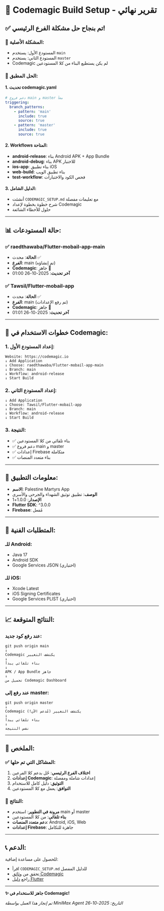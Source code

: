 # 🎯 Codemagic Build Setup - تقرير نهائي

## ✅ **تم بنجاح حل مشكلة الفرع الرئيسي!**

### 🚨 **المشكلة الأصلية:**
- المستودع الأول: يستخدم `main`
- المستودع الثاني: يستخدم `master`
- Codemagic لم يكن يستطيع البناء من كلا المستودعين

### 🔧 **الحل المطبق:**

#### 1. **تحديث codemagic.yaml**
```yaml
# دعم فروع main و master معاً
triggering:
  branch_patterns:
    - pattern: 'main'
      include: true
      source: true
    - pattern: 'master'
      include: true
      source: true
```

#### 2. **Workflows المتاحة:**
- **android-release**: بناء Android APK + App Bundle
- **android-debug**: بناء APK للاختبار
- **ios-app**: بناء تطبيق iOS
- **web-build**: بناء تطبيق الويب
- **test-workflow**: فحص الكود والاختبارات

#### 3. **الدليل الشامل:**
- أنشئت `CODEMAGIC_SETUP.md` مع تعليمات مفصلة
- شرح خطوة بخطوة لإعداد Codemagic
- حلول للأخطاء الشائعة

---

## 📊 **حالة المستودعات:**

### ✅ **raedthawaba/Flutter-mobail-app-main**
- **الحالة**: محدث ✅
- **الفرع**: main (تم إنشاؤه)
- **Codemagic**: جاهز 🚀
- **آخر تحديث**: 2025-10-26 01:00

### ✅ **Tawsil/Flutter-mobail-app**
- **الحالة**: محدث ✅
- **الفرع**: main (تم رفع الإعدادات)
- **Codemagic**: جاهز 🚀
- **آخر تحديث**: 2025-10-26 01:01

---

## 🚀 **خطوات الاستخدام في Codemagic:**

### 1. **إعداد المستودع الأول:**
```
Website: https://codemagic.io
↓ Add Application
↓ Choose: raedthawaba/Flutter-mobail-app-main
↓ Branch: main
↓ Workflow: android-release
↓ Start Build
```

### 2. **إعداد المستودع الثاني:**
```
↓ Add Application
↓ Choose: Tawsil/Flutter-mobail-app
↓ Branch: main
↓ Workflow: android-release
↓ Start Build
```

### 3. **النتيجة:**
- ✅ بناء تلقائي من كلا المستودعين
- ✅ دعم فروع main و master
- ✅ إعدادات Firebase متكاملة
- ✅ بناء متعدد المنصات

---

## 📱 **معلومات التطبيق:**

- **الاسم**: Palestine Martyrs App
- **الوصف**: تطبيق توثيق الشهداء والجرحى والأسرى
- **الإصدار**: 1.0.0+1
- **Flutter SDK**: ^3.0.0
- **Firebase**: مُفعل

---

## 🔧 **المتطلبات الفنية:**

### للـ Android:
- Java 17
- Android SDK
- Google Services JSON (اختياري)

### للـ iOS:
- Xcode Latest
- iOS Signing Certificates
- Google Services PLIST (اختياري)

---

## 📈 **النتائج المتوقعة:**

### عند رفع كود جديد:
```
git push origin main
↓
Codemagic يكتشف التغيير
↓
بناء تلقائي يبدأ
↓
APK / App Bundle جاهز
↓
تحميل من Codemagic Dashboard
```

### عند رفع إلى master:
```
git push origin master
↓
Codemagic يكتشف التغيير (مُدعم الآن!)
↓
بناء تلقائي يبدأ
↓
نفس النتيجة
```

---

## 🎉 **الملخص:**

### ✅ **المشاكل التي تم حلها:**
1. **اختلاف الفرع الرئيسي**: حُل بدعم كلا الفرعين
2. **إعدادات Codemagic**: إعدادات شاملة ومفصلة
3. **التوثيق**: دليل كامل للاستخدام
4. **التوافق**: يعمل مع كلا المستودعين

### 🚀 **النتائج:**
- **مرونة في التطوير**: استخدم main أو master
- **بناء تلقائي**: من كلا المستودعين
- **دعم متعدد المنصات**: Android, iOS, Web
- **إعدادات Firebase**: جاهزة للتكامل

---

## 📞 **الدعم:**

للحصول على مساعدة إضافية:
- اقرأ `CODEMAGIC_SETUP.md` للدليل المفصل
- تحقق من [وثائق Codemagic](https://docs.codemagic.io/)
- راجع [دليل Flutter](https://flutter.dev/docs)

---

**✨ جاهز للاستخدام في Codemagic!**

*تم إنجاز هذا العمل بواسطة MiniMax Agent*
*التاريخ: 2025-10-26*